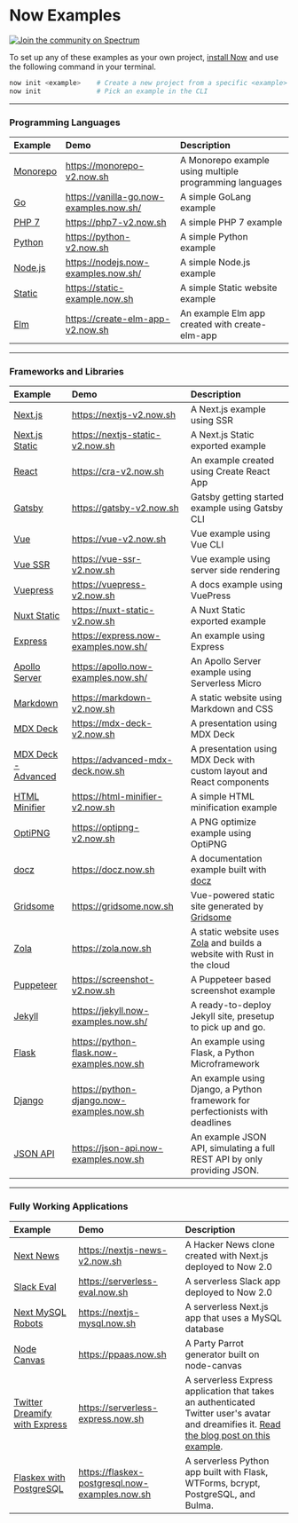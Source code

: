 # Now Examples

[![Join the community on Spectrum](https://withspectrum.github.io/badge/badge.svg)](https://spectrum.chat/zeit)

To set up any of these examples as your own project, [install Now](https://zeit.co/docs/v2/getting-started/installation) and use the following command in your terminal.

```sh
now init <example>    # Create a new project from a specific <example>
now init              # Pick an example in the CLI
```

---

### Programming Languages

| Example                | Demo                                    | Description                                             |
| :--------------------- | :-------------------------------------- | :------------------------------------------------------ |
| [Monorepo](/monorepo)  | https://monorepo-v2.now.sh              | A Monorepo example using multiple programming languages |
| [Go](/go)              | https://vanilla-go.now-examples.now.sh/ | A simple GoLang example                                 |
| [PHP 7](/php-7)        | https://php7-v2.now.sh                  | A simple PHP 7 example                                  |
| [Python](/python)      | https://python-v2.now.sh                | A simple Python example                                 |
| [Node.js](/nodejs)     | https://nodejs.now-examples.now.sh/     | A simple Node.js example                                |
| [Static](/static)      | https://static-example.now.sh           | A simple Static website example                         |
| [Elm](/create-elm-app) | https://create-elm-app-v2.now.sh        | An example Elm app created with create-elm-app          |

---

### Frameworks and Libraries

| Example                                   | Demo                                      | Description                                                                                       |
| :---------------------------------------- | :---------------------------------------- | :------------------------------------------------------------------------------------------------ |
| [Next.js](/nextjs)                        | https://nextjs-v2.now.sh                  | A Next.js example using SSR                                                                       |
| [Next.js Static](/nextjs-static)          | https://nextjs-static-v2.now.sh           | A Next.js Static exported example                                                                 |
| [React](/create-react-app)                | https://cra-v2.now.sh                     | An example created using Create React App                                                         |
| [Gatsby](/gatsby)                         | https://gatsby-v2.now.sh                  | Gatsby getting started example using Gatsby CLI                                                   |
| [Vue](/vue)                               | https://vue-v2.now.sh                     | Vue example using Vue CLI                                                                         |
| [Vue SSR](/vue-ssr)                       | https://vue-ssr-v2.now.sh                 | Vue example using server side rendering                                                           |
| [Vuepress](/vuepress)                     | https://vuepress-v2.now.sh                | A docs example using VuePress                                                                     |
| [Nuxt Static](/nuxt-static)               | https://nuxt-static-v2.now.sh             | A Nuxt Static exported example                                                                    |
| [Express](/express)                       | https://express.now-examples.now.sh/      | An example using Express                                                                          |
| [Apollo Server](/apollo)                  | https://apollo.now-examples.now.sh/       | An Apollo Server example using Serverless Micro                                                   |
| [Markdown](/markdown)                     | https://markdown-v2.now.sh                | A static website using Markdown and CSS                                                           |
| [MDX Deck](/mdx-deck)                     | https://mdx-deck-v2.now.sh                | A presentation using MDX Deck                                                                     |
| [MDX Deck - Advanced](/mdx-deck-advanced) | https://advanced-mdx-deck.now.sh          | A presentation using MDX Deck with custom layout and React components                             |
| [HTML Minifier](/html-minifier)           | https://html-minifier-v2.now.sh           | A simple HTML minification example                                                                |
| [OptiPNG](/optipng)                       | https://optipng-v2.now.sh                 | A PNG optimize example using OptiPNG                                                              |
| [docz](/docz)                             | https://docz.now.sh                       | A documentation example built with [docz](https://docz.site)                                      |
| [Gridsome](/gridsome)                     | https://gridsome.now.sh                   | Vue-powered static site generated by [Gridsome](https://gridsome.org)                             |
| [Zola](/zola)                             | https://zola.now.sh                       | A static website uses [Zola](https://www.getzola.org) and builds a website with Rust in the cloud |
| [Puppeteer](/puppeteer-screenshot)        | https://screenshot-v2.now.sh              | A Puppeteer based screenshot example                                                              |
| [Jekyll](/jekyll)                         | https://jekyll.now-examples.now.sh/       | A ready-to-deploy Jekyll site, presetup to pick up and go.                                        |
| [Flask](/python-flask)                    | https://python-flask.now-examples.now.sh  | An example using Flask, a Python Microframework                                                   |
| [Django](/python-django)                  | https://python-django.now-examples.now.sh | An example using Django, a Python framework for perfectionists with deadlines                     |
| [JSON API](/vanilla-json-api)             | https://json-api.now-examples.now.sh      | An example JSON API, simulating a full REST API by only providing JSON.                           |

---

### Fully Working Applications

| Example                                                    | Demo                                           | Description                                                                                                                                                                                                |
| :--------------------------------------------------------- | :--------------------------------------------- | :--------------------------------------------------------------------------------------------------------------------------------------------------------------------------------------------------------- |
| [Next News](/nextjs-news)                                  | https://nextjs-news-v2.now.sh                  | A Hacker News clone created with Next.js deployed to Now 2.0                                                                                                                                               |
| [Slack Eval](/slack-eval)                                  | https://serverless-eval.now.sh                 | A serverless Slack app deployed to Now 2.0                                                                                                                                                                 |
| [Next MySQL Robots](/nextjs-mysql)                         | https://nextjs-mysql.now.sh                    | A serverless Next.js app that uses a MySQL database                                                                                                                                                        |
| [Node Canvas](/nodejs-canvas-partyparrot)                  | https://ppaas.now.sh                           | A Party Parrot generator built on node-canvas                                                                                                                                                              |
| [Twitter Dreamify with Express](/express-twitter-dreamify) | https://serverless-express.now.sh              | A serverless Express application that takes an authenticated Twitter user's avatar and dreamifies it. [Read the blog post on this example](https://zeit.co/blog/serverless-express-js-lambdas-with-now-2). |
| [Flaskex with PostgreSQL](/flaskex-postgresql)             | https://flaskex-postgresql.now-examples.now.sh | A serverless Python app built with Flask, WTForms, bcrypt, PostgreSQL, and Bulma.                                                                                                                          |
